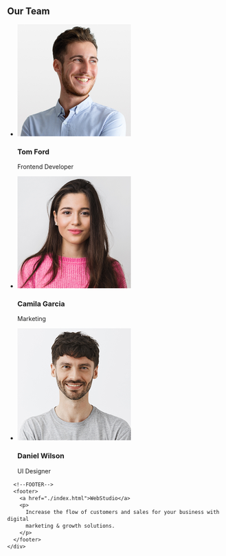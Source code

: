 <!DOCTYPE html>
<html lang="en">
  <head>
    <meta charset="UTF-8" />
    <meta name="viewport" content="width=device-width, initial-scale=1.0" />
    <title>WebStudio Team</title>
  </head>
  <body>
    <div class="container-lg px-3 my-5 markdown-body">
      <main>
        <section>
          <h2>Our Team</h2>
          <ul>
            <li>
              <img
                src="./images/img@2x(1).jpg"
                width="264"
                alt="Tom Ford, Frontend Developer"
              >
              <h3>Tom Ford</h3>
              <p>Frontend Developer</p>
            </li>
            <li>
              <img
                src="./images/img(1).jpg"
                width="264"
                alt="Camila Garcia, Marketing"
              >
              <h3>Camila Garcia</h3>
              <p>Marketing</p>
            </li>
            <li>
              <img
                src="./images/img(2).jpg"
                width="264"
                alt="Daniel Wilson, UI Designer"
              >
              <h3>Daniel Wilson</h3>
              <p>UI Designer</p>
            </li>
          </ul>
        </section>
      </main>

      <!--FOOTER-->
      <footer>
        <a href="./index.html">WebStudio</a>
        <p>
          Increase the flow of customers and sales for your business with digital
          marketing & growth solutions.
        </p>
      </footer>
    </div>
  </body>
</html>
